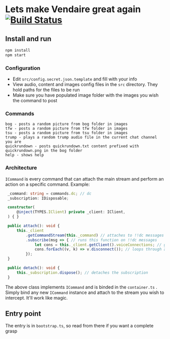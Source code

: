 # Lets make Vendaire great again [![Build Status](https://travis-ci.org/arijoon/vendaire-discord-bot.svg?branch=master)](https://travis-ci.org/arijoon/vendaire-discord-bot)

## Install and run

```js
npm install
npm start
```

### Configuration

- Edit `src/config.secret.json.template` and fill with your info
- View audio, content and images config files in the `src` directory. They hold paths for the files to be run
- Make sure you have populated image folder with the images you wish the command to post

### Commands

```
bog - posts a random picture from bog folder in images
tfw - posts a random picture from tfw folder in images
tsu - posts a random picture from tsu folder in images
trump - plays a random trump audio file in the current chat channel you are
quickrundown - posts quickrundown.txt content prefixed with quickrundown.png in the bog folder
help - shows help
```



### Architecture

`ICommand` is every command that can attach the main stream and perform an action on a specific command. Example: 

```ts
 _command: string = commands.dc; // dc
 _subscription: IDisposable;

 constructor(
     @inject(TYPES.IClient) private _client: IClient,
 ) { }

 public attach(): void {
     this._client
         .getCommandStream(this._command) // attaches to !!dc messages
         .subscribe(msg => { // runs this function on !!dc messages
             let cons = this._client.getClient().voiceConnections; // gets all voice connections
             cons.forEach((v, k) => v.disconnect()); // loops through and executes dc
         });
 }

 public detach(): void {
     this._subscription.dispose(); // detaches the subscription
 }

```



The above class implements `ICommand` and is binded in the `container.ts` . Simply bind any new `ICommand` instance and attach to the stream you wish to intercept. It'll work like magic. 



## Entry point

The entry is in `bootstrap.ts`, so read from there if you want a complete grasp